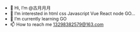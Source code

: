 - 👋 Hi, I’m @古月月月
- 👀 I’m interested in html css Javascript Vue  React node GO...
- 🌱 I’m currently learning GO
- 📫 How to reach me 13298382579@163.com

<!---
Lanmai934/Lanmai934 is a ✨ special ✨ repository because its `README.md` (this file) appears on your GitHub profile.
You can click the Preview link to take a look at your changes.
--->

